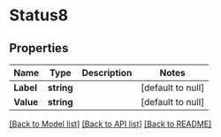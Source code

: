 # Status8

## Properties
Name | Type | Description | Notes
------------ | ------------- | ------------- | -------------
**Label** | **string** |  | [default to null]
**Value** | **string** |  | [default to null]

[[Back to Model list]](../README.md#documentation-for-models) [[Back to API list]](../README.md#documentation-for-api-endpoints) [[Back to README]](../README.md)


